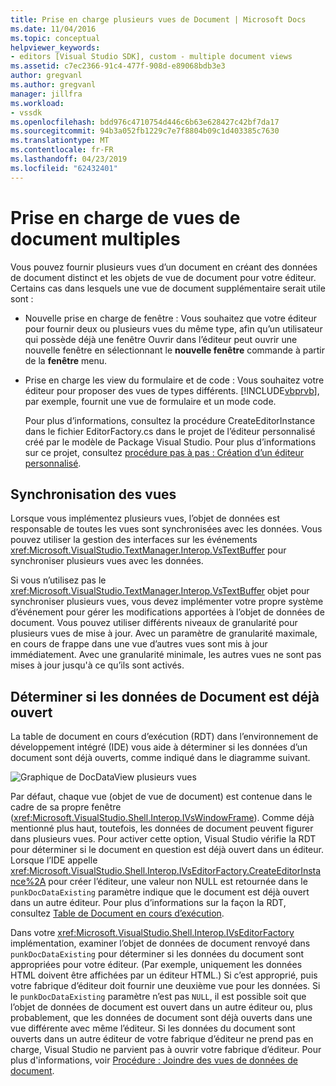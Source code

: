 ```yaml
---
title: Prise en charge plusieurs vues de Document | Microsoft Docs
ms.date: 11/04/2016
ms.topic: conceptual
helpviewer_keywords:
- editors [Visual Studio SDK], custom - multiple document views
ms.assetid: c7ec2366-91c4-477f-908d-e89068bdb3e3
author: gregvanl
ms.author: gregvanl
manager: jillfra
ms.workload:
- vssdk
ms.openlocfilehash: bdd976c4710754d446c6b63e628427c42bf7da17
ms.sourcegitcommit: 94b3a052fb1229c7e7f8804b09c1d403385c7630
ms.translationtype: MT
ms.contentlocale: fr-FR
ms.lasthandoff: 04/23/2019
ms.locfileid: "62432401"
---
```

# <a name="supporting-multiple-document-views"></a>Prise en charge de vues de document multiples
Vous pouvez fournir plusieurs vues d’un document en créant des données de document distinct et les objets de vue de document pour votre éditeur. Certains cas dans lesquels une vue de document supplémentaire serait utile sont :

- Nouvelle prise en charge de fenêtre : Vous souhaitez que votre éditeur pour fournir deux ou plusieurs vues du même type, afin qu’un utilisateur qui possède déjà une fenêtre Ouvrir dans l’éditeur peut ouvrir une nouvelle fenêtre en sélectionnant le **nouvelle fenêtre** commande à partir de la **fenêtre** menu.

- Prise en charge les view du formulaire et de code : Vous souhaitez votre éditeur pour proposer des vues de types différents. [!INCLUDE[vbprvb](../code-quality/includes/vbprvb_md.md)], par exemple, fournit une vue de formulaire et un mode code.

  Pour plus d’informations, consultez la procédure CreateEditorInstance dans le fichier EditorFactory.cs dans le projet de l’éditeur personnalisé créé par le modèle de Package Visual Studio. Pour plus d’informations sur ce projet, consultez [procédure pas à pas : Création d’un éditeur personnalisé](../extensibility/walkthrough-creating-a-custom-editor.md).

## <a name="synchronizing-views"></a>Synchronisation des vues
 Lorsque vous implémentez plusieurs vues, l’objet de données est responsable de toutes les vues sont synchronisées avec les données. Vous pouvez utiliser la gestion des interfaces sur les événements <xref:Microsoft.VisualStudio.TextManager.Interop.VsTextBuffer> pour synchroniser plusieurs vues avec les données.

 Si vous n’utilisez pas le <xref:Microsoft.VisualStudio.TextManager.Interop.VsTextBuffer> objet pour synchroniser plusieurs vues, vous devez implémenter votre propre système d’événement pour gérer les modifications apportées à l’objet de données de document. Vous pouvez utiliser différents niveaux de granularité pour plusieurs vues de mise à jour. Avec un paramètre de granularité maximale, en cours de frappe dans une vue d’autres vues sont mis à jour immédiatement. Avec une granularité minimale, les autres vues ne sont pas mises à jour jusqu'à ce qu’ils sont activés.

## <a name="determining-whether-document-data-is-already-open"></a>Déterminer si les données de Document est déjà ouvert
 La table de document en cours d’exécution (RDT) dans l’environnement de développement intégré (IDE) vous aide à déterminer si les données d’un document sont déjà ouverts, comme indiqué dans le diagramme suivant.

 ![Graphique de DocDataView](../extensibility/media/docdataview.gif "Docdataview") plusieurs vues

 Par défaut, chaque vue (objet de vue de document) est contenue dans le cadre de sa propre fenêtre (<xref:Microsoft.VisualStudio.Shell.Interop.IVsWindowFrame>). Comme déjà mentionné plus haut, toutefois, les données de document peuvent figurer dans plusieurs vues. Pour activer cette option, Visual Studio vérifie la RDT pour déterminer si le document en question est déjà ouvert dans un éditeur. Lorsque l’IDE appelle <xref:Microsoft.VisualStudio.Shell.Interop.IVsEditorFactory.CreateEditorInstance%2A> pour créer l’éditeur, une valeur non NULL est retournée dans le `punkDocDataExisting` paramètre indique que le document est déjà ouvert dans un autre éditeur. Pour plus d’informations sur la façon la RDT, consultez [Table de Document en cours d’exécution](../extensibility/internals/running-document-table.md).

 Dans votre <xref:Microsoft.VisualStudio.Shell.Interop.IVsEditorFactory> implémentation, examiner l’objet de données de document renvoyé dans `punkDocDataExisting` pour déterminer si les données du document sont appropriées pour votre éditeur. (Par exemple, uniquement les données HTML doivent être affichées par un éditeur HTML.) Si c’est approprié, puis votre fabrique d’éditeur doit fournir une deuxième vue pour les données. Si le `punkDocDataExisting` paramètre n’est pas `NULL`, il est possible soit que l’objet de données de document est ouvert dans un autre éditeur ou, plus probablement, que les données de document sont déjà ouverts dans une vue différente avec même l’éditeur. Si les données du document sont ouverts dans un autre éditeur de votre fabrique d’éditeur ne prend pas en charge, Visual Studio ne parvient pas à ouvrir votre fabrique d’éditeur. Pour plus d'informations, voir [Procédure : Joindre des vues de données de document](../extensibility/how-to-attach-views-to-document-data.md).